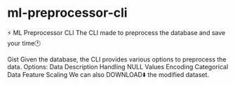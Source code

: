 # ml-preprocessor-cli

⚡ ML Preprocessor CLI
The CLI made to preprocess the database and save your time🕐

Gist
Given the database, the CLI provides various options to preprocess the data.
Options:
Data Description
Handling NULL Values
Encoding Categorical Data
Feature Scaling
We can also DOWNLOAD⬇️ the modified dataset.
